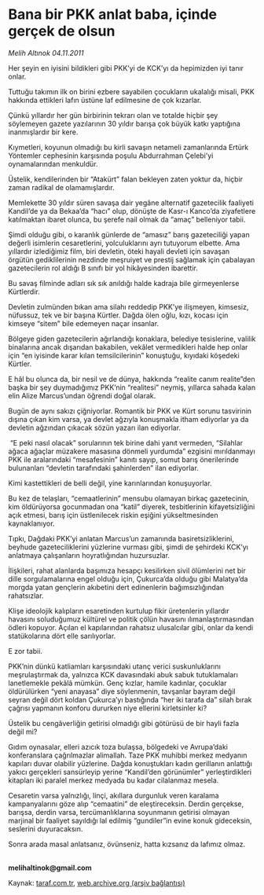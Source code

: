 # Bana bir PKK anlat baba, içinde gerçek de olsun

*Melih Altınok 04.11.2011*

<div class="yazi"><p>Her şeyin en iyisini bildikleri gibi PKK’yi de KCK’yı da hepimizden iyi tanır onlar.</p>
<p>Tuttuğu takımın ilk on birini ezbere sayabilen çocukların ukalalığı misali, PKK hakkında ettikleri lafın üstüne laf edilmesine de çok kızarlar. </p>
<p>Çünkü yıllardır her gün birbirinin tekrarı olan ve totalde hiçbir şey söylemeyen gazete yazılarının 30 yıldır barışa çok büyük katkı yaptığına inanmışlardır bir kere. </p>
<p>Kıymetleri, koyunun olmadığı bu kirli savaşın netameli zamanlarında Ertürk Yöntemler cephesinin karşısında poşulu Abdurrahman Çelebi’yi oynamalarından menkuldür.</p>
<p>Üstelik, kendilerinden bir “Atakürt” falan bekleyen zaten yoktur da, hiçbir zaman radikal de olamamışlardır.</p>
<p>Memlekette 30 yıldır süren savaşa dair yegâne alternatif gazetecilik faaliyeti Kandil’de ya da Bekaa’da “hacı” olup, dönüşte de Kasr-ı Kanco’da ziyafetlere katılmaktan ibaret olunca, bu şerefe nail olmak da “amaç” belleniyor tabii. </p>
<p>Şimdi olduğu gibi, o karanlık günlerde de “amasız” barış gazeteciliği yapan değerli isimlerin cesaretlerini, yolculuklarını ayrı tutuyorum elbette. Ama yıllardır izlediğimiz film, biri devletin, öteki hayali devleti için savaşan örgütün gediklilerinin nezdinde meşruiyet ve prestij sağlamak için çabalayan gazetecilerin rol aldığı B sınıfı bir yol hikâyesinden ibarettir.</p>
<p>Bu savaş filminde adları sık sık anıldığı halde kadraja bile girmeyenlerse Kürtlerdir. </p>
<p>Devletin zulmünden bıkan ama silahı reddedip PKK’ye ilişmeyen, kimsesiz, nüfussuz, tek ve bir başına Kürtler. Dağda ölen oğlu, kızı, kocası için kimseye “sitem” bile edemeyen naçar insanlar.</p>
<p>Bölgeye giden gazetecilerin ağırlandığı konaklara, belediye tesislerine, valilik binalarına ancak dışarıdan bakabilen, vekâlet vermedikleri halde hep onlar için “en iyisinde karar kılan temsilcilerinin” konuştuğu, kıyıdaki köşedeki Kürtler.</p>
<p>E hâl bu olunca da, bir nesil ve de dünya, hakkında “realite canım realite”den başka bir şey duymadığımız PKK’nin “realitesi” neymiş, yıllarca sahada kalan elin Alize Marcus’undan öğrendi doğal olarak.</p>
<p>Bugün de aynı sakızı çiğniyorlar. Romantik bir PKK ve Kürt sorunu tasvirinin dışına çıkan kim varsa, ya devlet ağzıyla konuşmakla itham ediyorlar ya da devletin ağzından çıkacak sözün yazarı ilan ediyorlar.</p>
<p> “E peki nasıl olacak” sorularının tek birine dahi yanıt vermeden, “Silahlar ağaca ağaçlar müzakere masasına dönmeli yurdumda” ezgisini mırıldanmayı PKK ile aralarındaki “mesafesinin” kanıtı sayıp, somut barış önerilerinde bulunanları “devletin tarafındaki şahinlerden” ilan ediyorlar.</p>
<p>Kimi kastettikleri de belli değil, yine karınlarından konuşuyorlar.</p>
<p>Bu kez de telaşları, “cemaatlerinin” mensubu olamayan birkaç gazetecinin, kim öldürüyorsa gocunmadan ona “katil” diyerek, tesbitlerinin kifayetsizliğini açık etmesi, barış için üstlenilecek riskin eşiğini yükseltmesinden kaynaklanıyor. </p>
<p>Tıpkı, Dağdaki PKK’yi anlatan Marcus’un zamanında basiretsizliklerini, beyhude gazeteciliklerini yüzlerine vurması gibi, şimdi de şehirdeki KCK’yı anlatmaya çalışanların hoyratlığından huzursuzlar.</p>
<p>İlişkileri, rahat alanlarda başımıza hesapçı kesilirken sivil ölümlerini net bir dille sorgulamalarına engel olduğu için, Çukurca’da olduğu gibi Malatya’da morgda yatan gençlerin akıbetini dert edinenlerin bağımsızlığından rahatsızlar.</p>
<p>Klişe ideolojik kalıpların esaretinden kurtulup fikir üretenlerin yıllardır havasını soluduğumuz kültürel ve politik çölün havasını ılımanlaştırmasından ödleri kopuyor. Açılan el kapılarından rahatsız ulusalcılar gibi, onlar da kendi statükolarına dört elle sarılıyorlar.</p>
<p>E zor tabii.</p>
<p>PKK’nin dünkü katliamları karşısındaki utanç verici suskunluklarını meşrulaştırmak da, yalnızca KCK davasındaki abuk sabuk tutuklamaları lanetlemekle pekâlâ mümkün. Genç kızlar, hamile kadınlar, çocuklar öldürülürken “yeni anayasa” diye söylenmenin, tavşanlar bayram değil seyran değil dört koldan Çukurca’yı bastığında “her iki tarafa da” silah bırak çağrısı yapmanın konforu dururken niye ellerini kirletsinler ki?</p>
<p>Üstelik bu cengâverliğin getirisi olmadığı gibi götürüsü de bir hayli fazla değil mi?</p>
<p>Gıdım oynasalar, elleri azıcık toza bulaşsa, bölgedeki ve Avrupa’daki konferanslara çağrılmazlar alimallah. Taze PKK muhibbi merkez medyanın kapıları duvar olabilir yüzlerine. Dağda konuştukları kadın gerillanın anlattığı yakıcı gerçekleri sansürleyip yerine “Kandil’den görünümler” yerleştirdikleri kitapları iki paralel merkez medyada bu kadar cilalanmaz mesela. </p>
<p>Cesaretin varsa yalnızlığı, linçi, akıllara durgunluk veren karalama kampanyalarını göze alıp “cemaatini” de eleştireceksin. Derdin gerçekse, barışsa, derdin varsa, tercümanlıklarına soyunmanın getirisi olmayan marjinal bir faaliyet sayıldığı lal edilmiş “gundiler”in evine konuk gideceksin, seslerini duyuracaksın.</p>
<p>Sonra arada masal anlatsanız, övünseniz, hatta kızsanız da lafımız olmaz.</p>
<p><b><br/>melihaltinok@gmail.com</b></p>
</div>

Kaynak: [taraf.com.tr](http://www.taraf.com.tr/melih-altinok/makale-bana-bir-pkk-anlat-baba-icinde-gercek-de-olsun.htm), [web.archive.org (arşiv bağlantısı)](http://web.archive.org/web/20131114051400/http://www.taraf.com.tr/melih-altinok/makale-bana-bir-pkk-anlat-baba-icinde-gercek-de-olsun.htm)
